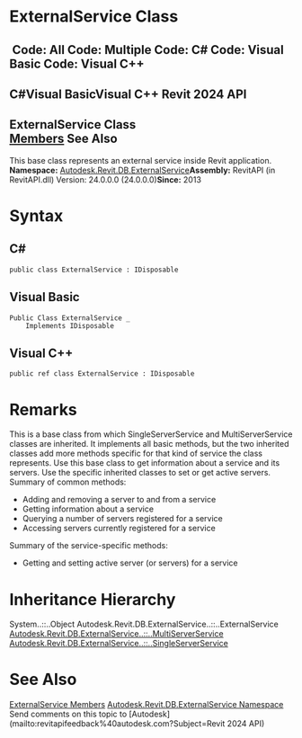 # ExternalService Class

﻿
 Code: All Code: Multiple Code: C# Code: Visual Basic Code: Visual C++   
---  
C#Visual BasicVisual C++
Revit 2024 API  
---  
ExternalService Class  
[Members](b7643fe0-87e9-c4f4-e346-45b837ebb156.md "ExternalService Members") See Also  
---  
This base class represents an external service inside Revit application. 
**Namespace:** [Autodesk.Revit.DB.ExternalService](a88f2d1d-c02f-a901-9543-44e4b5dd5fc9.md "Autodesk.Revit.DB.ExternalService Namespace")**Assembly:** RevitAPI (in RevitAPI.dll) Version: 24.0.0.0 (24.0.0.0)**Since:** 2013 
# Syntax
C#  
---  
```text
public class ExternalService : IDisposable
```
  
Visual Basic  
---  
```text
Public Class ExternalService _
	Implements IDisposable
```
  
Visual C++  
---  
```text
public ref class ExternalService : IDisposable
```
  
# Remarks
This is a base class from which SingleServerService and MultiServerService classes are inherited. It implements all basic methods, but the two inherited classes add more methods specific for that kind of service the class represents. Use this base class to get information about a service and its servers. Use the specific inherited classes to set or get active servers. 
Summary of common methods: 
  * Adding and removing a server to and from a service
  * Getting information about a service
  * Querying a number of servers registered for a service
  * Accessing servers currently registered for a service

Summary of the service-specific methods: 
  * Getting and setting active server (or servers) for a service

# Inheritance Hierarchy
System..::..Object Autodesk.Revit.DB.ExternalService..::..ExternalService [Autodesk.Revit.DB.ExternalService..::..MultiServerService](ac0494f1-bd1c-4596-e2bf-eec3ac36e3b4.md "MultiServerService Class") [Autodesk.Revit.DB.ExternalService..::..SingleServerService](8491691e-2a26-684e-f43c-e8e0095fd129.md "SingleServerService Class")
# See Also
[ExternalService Members](b7643fe0-87e9-c4f4-e346-45b837ebb156.md "ExternalService Members")
[Autodesk.Revit.DB.ExternalService Namespace](a88f2d1d-c02f-a901-9543-44e4b5dd5fc9.md "Autodesk.Revit.DB.ExternalService Namespace")
Send comments on this topic to [Autodesk](mailto:revitapifeedback%40autodesk.com?Subject=Revit 2024 API)